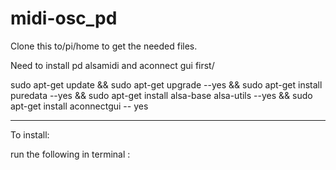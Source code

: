 # midi-osc_pd
Clone this to/pi/home to get the needed files.

Need to install pd alsamidi and aconnect gui first/

sudo apt-get update && sudo apt-get upgrade --yes && sudo apt-get install puredata --yes && sudo apt-get install alsa-base alsa-utils --yes && sudo apt-get install aconnectgui -- yes

------------

To install:

run the following in terminal : 

